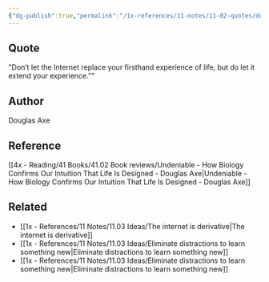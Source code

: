 ```yaml
---
{"dg-publish":true,"permalink":"/1x-references/11-notes/11-02-quotes/don-t-let-the-internet-replace-your-firsthand-experience-of-life-but-do-let-it-extend-your-experience-douglas-axe/","title":"Don’t let the Internet replace your firsthand experience of life, but do let it extend your experience - Douglas Axe","created":"2024-02-14T20:18:45.319+03:00","updated":"2024-02-14T20:18:45.319+03:00"}
---
```



## Quote
"Don’t let the Internet replace your firsthand experience of life, but do let it extend your experience.""

## Author
Douglas Axe

## Reference
[[4x - Reading/41 Books/41.02 Book reviews/Undeniable - How Biology Confirms Our Intuition That Life Is Designed - Douglas Axe\|Undeniable - How Biology Confirms Our Intuition That Life Is Designed - Douglas Axe]]

## Related
- [[1x - References/11 Notes/11.03 Ideas/The internet is derivative\|The internet is derivative]]
- [[1x - References/11 Notes/11.03 Ideas/Eliminate distractions to learn something new\|Eliminate distractions to learn something new]]
- [[1x - References/11 Notes/11.03 Ideas/Eliminate distractions to learn something new\|Eliminate distractions to learn something new]]